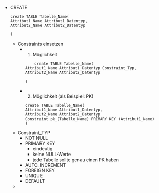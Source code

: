 - CREATE
	```mysql
	create TABLE Tabelle_Name(
	Attribut1_Name Attribut1_Datentyp,
	Attribut2_Name Attribut2_Datentyp
	
	)
	```
	- Constraints einsetzen 
		- 1. Möglichkeit 
			```mysql
				create TABLE Tabelle_Name(
			Attribut1_Name Attribut1_Datentyp Constraint_Typ,
			Attribut2_Name Attribut2_Datentyp
			
			)
			```
		- 2. Möglichkeit (als Beispiel: PK)
			```mysql
			create TABLE Tabelle_Name(
			Attribut1_Name Attribut1_Datentyp,
			Attribut2_Name Attribut2_Datentyp
			Constraint pk_(Tabelle_Name) PRIMARY KEY (Attribut1_Name)
			)
			```
	- Constraint_TYP
		- NOT NULL
		- PRIMARY KEY
			- eindeutig 
			- keine NULL-Werte
			- jede Tabelle sollte genau einen PK haben 
		- AUTO_INCREMENT
		- FOREIGN KEY
		- UNIQUE
		- DEFAULT
	- 